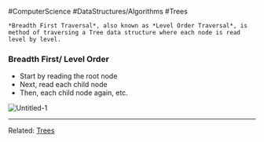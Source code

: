 #ComputerScience #DataStructures/Algorithms #Trees 

```ad-summary
*Breadth First Traversal*, also known as *Level Order Traversal*, is method of traversing a Tree data structure where each node is read level by level. 
```

### Breadth First/ Level Order
- Start by reading the root node
- Next, read each child node
- Then, each child node again, etc.

![Untitled-1](Tree_Traversal-Breadth_First_Example.png)

---
Related: [Trees](Trees.md)